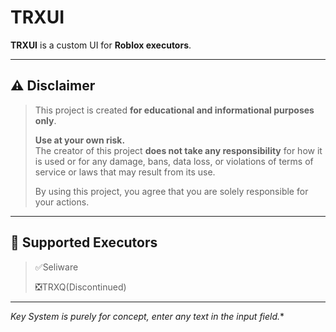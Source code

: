 # TRXUI

**TRXUI** is a custom UI for **Roblox executors**.

---

## ⚠️ Disclaimer

> This project is created **for educational and informational purposes only**.  
>  
> **Use at your own risk.**  
> The creator of this project **does not take any responsibility** for how it is used or for any damage, bans, data loss, or violations of terms of service or laws that may result from its use.  
>  
> By using this project, you agree that you are solely responsible for your actions.

---

## 💉 Supported Executors

>✅Seliware
>
>❎TRXQ(Discontinued)

---

_Key System is purely for concept, enter any text in the input field._*

